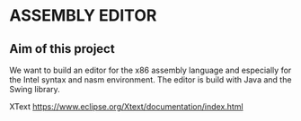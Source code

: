 # ASSEMBLY EDITOR

## Aim of this project

We want to build an editor for the x86 assembly language and especially for
the Intel syntax and nasm environment.
The editor is build with Java and the Swing library.

XText
https://www.eclipse.org/Xtext/documentation/index.html
